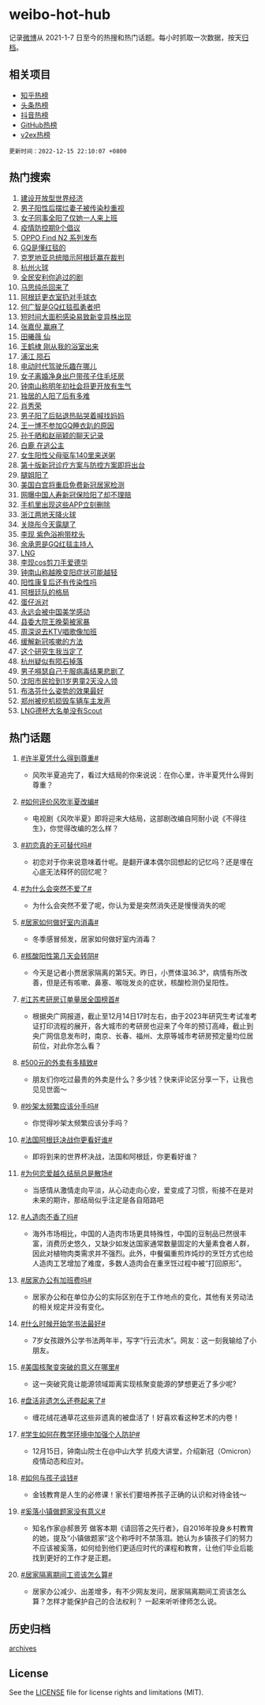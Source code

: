 # weibo-hot-hub

记录[微博](https://www.weibo.com)从 2021-1-7 日至今的热搜和热门话题。每小时抓取一次数据，按天[归档](archives)。

## 相关项目

- [知乎热榜](https://github.com/lonnyzhang423/zhihu-hot-hub)
- [头条热榜](https://github.com/lonnyzhang423/toutiao-hot-hub)
- [抖音热榜](https://github.com/lonnyzhang423/douyin-hot-hub)
- [GitHub热榜](https://github.com/lonnyzhang423/github-hot-hub)
- [v2ex热榜](https://github.com/lonnyzhang423/v2ex-hot-hub)


`更新时间：2022-12-15 22:10:07 +0800`

## 热门搜索

1. [建设开放型世界经济](https://m.weibo.cn/search?containerid=100103type%3D1%26t%3D10%26q%3D%23%E5%BB%BA%E8%AE%BE%E5%BC%80%E6%94%BE%E5%9E%8B%E4%B8%96%E7%95%8C%E7%BB%8F%E6%B5%8E%23&stream_entry_id=51&isnewpage=1&extparam=seat%3D1%26filter_type%3Drealtimehot%26c_type%3D51%26pos%3D0%26dgr%3D0%26cate%3D10103%26display_time%3D1671113405%26pre_seqid%3D167111340590400439385&luicode=10000011&lfid=106003type%253D25%2526t%253D3%2526disable_hot%253D1%2526filter_type%253Drealtimehot)
1. [男子阳性后摆烂妻子被传染秒重视](https://m.weibo.cn/search?containerid=100103type%3D1%26t%3D10%26q%3D%23%E7%94%B7%E5%AD%90%E9%98%B3%E6%80%A7%E5%90%8E%E6%91%86%E7%83%82%E5%A6%BB%E5%AD%90%E8%A2%AB%E4%BC%A0%E6%9F%93%E7%A7%92%E9%87%8D%E8%A7%86%23&stream_entry_id=31&isnewpage=1&extparam=seat%3D1%26realpos%3D1%26dgr%3D0%26q%3D%2523%25E7%2594%25B7%25E5%25AD%2590%25E9%2598%25B3%25E6%2580%25A7%25E5%2590%258E%25E6%2591%2586%25E7%2583%2582%25E5%25A6%25BB%25E5%25AD%2590%25E8%25A2%25AB%25E4%25BC%25A0%25E6%259F%2593%25E7%25A7%2592%25E9%2587%258D%25E8%25A7%2586%2523%26band_rank%3D1%26flag%3D1%26filter_type%3Drealtimehot%26c_type%3D31%26pos%3D0%26lcate%3D5001%26cate%3D5001%26display_time%3D1671113405%26pre_seqid%3D167111340590400439385&luicode=10000011&lfid=106003type%253D25%2526t%253D3%2526disable_hot%253D1%2526filter_type%253Drealtimehot)
1. [女子同事全阳了仅她一人来上班](https://m.weibo.cn/search?containerid=100103type%3D1%26t%3D10%26q%3D%23%E5%A5%B3%E5%AD%90%E5%90%8C%E4%BA%8B%E5%85%A8%E9%98%B3%E4%BA%86%E4%BB%85%E5%A5%B9%E4%B8%80%E4%BA%BA%E6%9D%A5%E4%B8%8A%E7%8F%AD%23&stream_entry_id=31&isnewpage=1&extparam=seat%3D1%26realpos%3D2%26dgr%3D0%26q%3D%2523%25E5%25A5%25B3%25E5%25AD%2590%25E5%2590%258C%25E4%25BA%258B%25E5%2585%25A8%25E9%2598%25B3%25E4%25BA%2586%25E4%25BB%2585%25E5%25A5%25B9%25E4%25B8%2580%25E4%25BA%25BA%25E6%259D%25A5%25E4%25B8%258A%25E7%258F%25AD%2523%26band_rank%3D2%26flag%3D2%26filter_type%3Drealtimehot%26c_type%3D31%26pos%3D1%26lcate%3D5001%26cate%3D5001%26display_time%3D1671113405%26pre_seqid%3D167111340590400439385&luicode=10000011&lfid=106003type%253D25%2526t%253D3%2526disable_hot%253D1%2526filter_type%253Drealtimehot)
1. [疫情防控期9个倡议](https://m.weibo.cn/search?containerid=100103type%3D1%26t%3D10%26q%3D%23%E7%96%AB%E6%83%85%E9%98%B2%E6%8E%A7%E6%9C%9F9%E4%B8%AA%E5%80%A1%E8%AE%AE%23&stream_entry_id=31&isnewpage=1&extparam=seat%3D1%26realpos%3D3%26dgr%3D0%26q%3D%2523%25E7%2596%25AB%25E6%2583%2585%25E9%2598%25B2%25E6%258E%25A7%25E6%259C%259F9%25E4%25B8%25AA%25E5%2580%25A1%25E8%25AE%25AE%2523%26band_rank%3D3%26flag%3D1%26filter_type%3Drealtimehot%26c_type%3D31%26pos%3D2%26lcate%3D5001%26cate%3D5001%26display_time%3D1671113405%26pre_seqid%3D167111340590400439385&luicode=10000011&lfid=106003type%253D25%2526t%253D3%2526disable_hot%253D1%2526filter_type%253Drealtimehot)
1. [OPPO Find N2 系列发布](https://m.weibo.cn/search?containerid=100103type%3D1%26t%3D10%26q%3DOPPO+Find+N2+%E7%B3%BB%E5%88%97%E5%8F%91%E5%B8%83&stream_entry_id=31&isnewpage=1&extparam=seat%3D1%26adid%3D175120%26dgr%3D0%26q%3DOPPO%2520Find%2520N2%2520%25E7%25B3%25BB%25E5%2588%2597%25E5%258F%2591%25E5%25B8%2583%26band_rank%3D4%26filter_type%3Drealtimehot%26c_type%3D31%26pos%3D3%26lcate%3D5001%26cate%3D5001%26display_time%3D1671113405%26pre_seqid%3D167111340590400439385&luicode=10000011&lfid=106003type%253D25%2526t%253D3%2526disable_hot%253D1%2526filter_type%253Drealtimehot)
1. [GQ是懂红毯的](https://m.weibo.cn/search?containerid=100103type%3D1%26t%3D10%26q%3D%23GQ%E6%98%AF%E6%87%82%E7%BA%A2%E6%AF%AF%E7%9A%84%23&stream_entry_id=31&isnewpage=1&extparam=seat%3D1%26realpos%3D4%26dgr%3D0%26q%3D%2523GQ%25E6%2598%25AF%25E6%2587%2582%25E7%25BA%25A2%25E6%25AF%25AF%25E7%259A%2584%2523%26band_rank%3D4%26flag%3D16%26filter_type%3Drealtimehot%26c_type%3D31%26pos%3D4%26lcate%3D5001%26cate%3D5001%26display_time%3D1671113405%26pre_seqid%3D167111340590400439385&luicode=10000011&lfid=106003type%253D25%2526t%253D3%2526disable_hot%253D1%2526filter_type%253Drealtimehot)
1. [克罗地亚总统暗示阿根廷赢在裁判](https://m.weibo.cn/search?containerid=100103type%3D1%26t%3D10%26q%3D%23%E5%85%8B%E7%BD%97%E5%9C%B0%E4%BA%9A%E6%80%BB%E7%BB%9F%E6%9A%97%E7%A4%BA%E9%98%BF%E6%A0%B9%E5%BB%B7%E8%B5%A2%E5%9C%A8%E8%A3%81%E5%88%A4%23&stream_entry_id=31&isnewpage=1&extparam=seat%3D1%26realpos%3D5%26dgr%3D0%26q%3D%2523%25E5%2585%258B%25E7%25BD%2597%25E5%259C%25B0%25E4%25BA%259A%25E6%2580%25BB%25E7%25BB%259F%25E6%259A%2597%25E7%25A4%25BA%25E9%2598%25BF%25E6%25A0%25B9%25E5%25BB%25B7%25E8%25B5%25A2%25E5%259C%25A8%25E8%25A3%2581%25E5%2588%25A4%2523%26band_rank%3D5%26flag%3D1%26filter_type%3Drealtimehot%26c_type%3D31%26pos%3D5%26lcate%3D5001%26cate%3D5001%26display_time%3D1671113405%26pre_seqid%3D167111340590400439385&luicode=10000011&lfid=106003type%253D25%2526t%253D3%2526disable_hot%253D1%2526filter_type%253Drealtimehot)
1. [杭州火球](https://m.weibo.cn/search?containerid=100103type%3D1%26t%3D10%26q%3D%23%E6%9D%AD%E5%B7%9E%E7%81%AB%E7%90%83%23&stream_entry_id=31&isnewpage=1&extparam=seat%3D1%26realpos%3D6%26dgr%3D0%26q%3D%2523%25E6%259D%25AD%25E5%25B7%259E%25E7%2581%25AB%25E7%2590%2583%2523%26band_rank%3D6%26flag%3D16%26filter_type%3Drealtimehot%26c_type%3D31%26pos%3D6%26lcate%3D5001%26cate%3D5001%26display_time%3D1671113405%26pre_seqid%3D167111340590400439385&luicode=10000011&lfid=106003type%253D25%2526t%253D3%2526disable_hot%253D1%2526filter_type%253Drealtimehot)
1. [全民安利你追过的剧](https://m.weibo.cn/search?containerid=100103type%3D1%26t%3D10%26q%3D%23%E5%85%A8%E6%B0%91%E5%AE%89%E5%88%A9%E4%BD%A0%E8%BF%BD%E8%BF%87%E7%9A%84%E5%89%A7%23&stream_entry_id=31&isnewpage=1&extparam=seat%3D1%26adid%3D175082%26dgr%3D0%26q%3D%2523%25E5%2585%25A8%25E6%25B0%2591%25E5%25AE%2589%25E5%2588%25A9%25E4%25BD%25A0%25E8%25BF%25BD%25E8%25BF%2587%25E7%259A%2584%25E5%2589%25A7%2523%26band_rank%3D7%26filter_type%3Drealtimehot%26c_type%3D31%26pos%3D7%26lcate%3D5001%26cate%3D5001%26display_time%3D1671113405%26pre_seqid%3D167111340590400439385&luicode=10000011&lfid=106003type%253D25%2526t%253D3%2526disable_hot%253D1%2526filter_type%253Drealtimehot)
1. [马思纯杀回来了](https://m.weibo.cn/search?containerid=100103type%3D1%26t%3D10%26q%3D%E9%A9%AC%E6%80%9D%E7%BA%AF%E6%9D%80%E5%9B%9E%E6%9D%A5%E4%BA%86&stream_entry_id=31&isnewpage=1&extparam=seat%3D1%26realpos%3D7%26dgr%3D0%26q%3D%25E9%25A9%25AC%25E6%2580%259D%25E7%25BA%25AF%25E6%259D%2580%25E5%259B%259E%25E6%259D%25A5%25E4%25BA%2586%26band_rank%3D7%26flag%3D1%26filter_type%3Drealtimehot%26c_type%3D31%26pos%3D8%26lcate%3D5001%26cate%3D5001%26display_time%3D1671113405%26pre_seqid%3D167111340590400439385&luicode=10000011&lfid=106003type%253D25%2526t%253D3%2526disable_hot%253D1%2526filter_type%253Drealtimehot)
1. [阿根廷更衣室扔对手球衣](https://m.weibo.cn/search?containerid=100103type%3D1%26t%3D10%26q%3D%23%E9%98%BF%E6%A0%B9%E5%BB%B7%E6%9B%B4%E8%A1%A3%E5%AE%A4%E6%89%94%E5%AF%B9%E6%89%8B%E7%90%83%E8%A1%A3%23&stream_entry_id=31&isnewpage=1&extparam=seat%3D1%26realpos%3D8%26dgr%3D0%26q%3D%2523%25E9%2598%25BF%25E6%25A0%25B9%25E5%25BB%25B7%25E6%259B%25B4%25E8%25A1%25A3%25E5%25AE%25A4%25E6%2589%2594%25E5%25AF%25B9%25E6%2589%258B%25E7%2590%2583%25E8%25A1%25A3%2523%26band_rank%3D8%26flag%3D1%26filter_type%3Drealtimehot%26c_type%3D31%26pos%3D9%26lcate%3D5001%26cate%3D5001%26display_time%3D1671113405%26pre_seqid%3D167111340590400439385&luicode=10000011&lfid=106003type%253D25%2526t%253D3%2526disable_hot%253D1%2526filter_type%253Drealtimehot)
1. [何广智是GQ红毯孤勇者吧](https://m.weibo.cn/search?containerid=100103type%3D1%26t%3D10%26q%3D%23%E4%BD%95%E5%B9%BF%E6%99%BA%E6%98%AFGQ%E7%BA%A2%E6%AF%AF%E5%AD%A4%E5%8B%87%E8%80%85%E5%90%A7%23&stream_entry_id=31&isnewpage=1&extparam=seat%3D1%26realpos%3D9%26dgr%3D0%26q%3D%2523%25E4%25BD%2595%25E5%25B9%25BF%25E6%2599%25BA%25E6%2598%25AFGQ%25E7%25BA%25A2%25E6%25AF%25AF%25E5%25AD%25A4%25E5%258B%2587%25E8%2580%2585%25E5%2590%25A7%2523%26band_rank%3D9%26flag%3D1%26filter_type%3Drealtimehot%26c_type%3D31%26pos%3D10%26lcate%3D5001%26cate%3D5001%26display_time%3D1671113405%26pre_seqid%3D167111340590400439385&luicode=10000011&lfid=106003type%253D25%2526t%253D3%2526disable_hot%253D1%2526filter_type%253Drealtimehot)
1. [短时间大面积感染易致新变异株出现](https://m.weibo.cn/search?containerid=100103type%3D1%26t%3D10%26q%3D%23%E7%9F%AD%E6%97%B6%E9%97%B4%E5%A4%A7%E9%9D%A2%E7%A7%AF%E6%84%9F%E6%9F%93%E6%98%93%E8%87%B4%E6%96%B0%E5%8F%98%E5%BC%82%E6%A0%AA%E5%87%BA%E7%8E%B0%23&stream_entry_id=31&isnewpage=1&extparam=seat%3D1%26realpos%3D10%26dgr%3D0%26q%3D%2523%25E7%259F%25AD%25E6%2597%25B6%25E9%2597%25B4%25E5%25A4%25A7%25E9%259D%25A2%25E7%25A7%25AF%25E6%2584%259F%25E6%259F%2593%25E6%2598%2593%25E8%2587%25B4%25E6%2596%25B0%25E5%258F%2598%25E5%25BC%2582%25E6%25A0%25AA%25E5%2587%25BA%25E7%258E%25B0%2523%26band_rank%3D10%26flag%3D0%26filter_type%3Drealtimehot%26c_type%3D31%26pos%3D11%26lcate%3D5001%26cate%3D5001%26display_time%3D1671113405%26pre_seqid%3D167111340590400439385&luicode=10000011&lfid=106003type%253D25%2526t%253D3%2526disable_hot%253D1%2526filter_type%253Drealtimehot)
1. [张嘉倪 赢麻了](https://m.weibo.cn/search?containerid=100103type%3D1%26t%3D10%26q%3D%E5%BC%A0%E5%98%89%E5%80%AA+%E8%B5%A2%E9%BA%BB%E4%BA%86&stream_entry_id=31&isnewpage=1&extparam=seat%3D1%26realpos%3D11%26dgr%3D0%26q%3D%25E5%25BC%25A0%25E5%2598%2589%25E5%2580%25AA%2520%25E8%25B5%25A2%25E9%25BA%25BB%25E4%25BA%2586%26band_rank%3D11%26flag%3D2%26filter_type%3Drealtimehot%26c_type%3D31%26pos%3D12%26lcate%3D5001%26cate%3D5001%26display_time%3D1671113405%26pre_seqid%3D167111340590400439385&luicode=10000011&lfid=106003type%253D25%2526t%253D3%2526disable_hot%253D1%2526filter_type%253Drealtimehot)
1. [田曦薇 仙](https://m.weibo.cn/search?containerid=100103type%3D1%26t%3D10%26q%3D%E7%94%B0%E6%9B%A6%E8%96%87+%E4%BB%99&stream_entry_id=31&isnewpage=1&extparam=seat%3D1%26realpos%3D12%26dgr%3D0%26q%3D%25E7%2594%25B0%25E6%259B%25A6%25E8%2596%2587%2520%25E4%25BB%2599%26band_rank%3D12%26flag%3D0%26filter_type%3Drealtimehot%26c_type%3D31%26pos%3D13%26lcate%3D5001%26cate%3D5001%26display_time%3D1671113405%26pre_seqid%3D167111340590400439385&luicode=10000011&lfid=106003type%253D25%2526t%253D3%2526disable_hot%253D1%2526filter_type%253Drealtimehot)
1. [王鹤棣 刚从我的浴室出来](https://m.weibo.cn/search?containerid=100103type%3D1%26t%3D10%26q%3D%E7%8E%8B%E9%B9%A4%E6%A3%A3+%E5%88%9A%E4%BB%8E%E6%88%91%E7%9A%84%E6%B5%B4%E5%AE%A4%E5%87%BA%E6%9D%A5&stream_entry_id=31&isnewpage=1&extparam=seat%3D1%26realpos%3D13%26dgr%3D0%26q%3D%25E7%258E%258B%25E9%25B9%25A4%25E6%25A3%25A3%2520%25E5%2588%259A%25E4%25BB%258E%25E6%2588%2591%25E7%259A%2584%25E6%25B5%25B4%25E5%25AE%25A4%25E5%2587%25BA%25E6%259D%25A5%26band_rank%3D13%26flag%3D1%26filter_type%3Drealtimehot%26c_type%3D31%26pos%3D14%26lcate%3D5001%26cate%3D5001%26display_time%3D1671113405%26pre_seqid%3D167111340590400439385&luicode=10000011&lfid=106003type%253D25%2526t%253D3%2526disable_hot%253D1%2526filter_type%253Drealtimehot)
1. [浦江 陨石](https://m.weibo.cn/search?containerid=100103type%3D1%26t%3D10%26q%3D%E6%B5%A6%E6%B1%9F+%E9%99%A8%E7%9F%B3&stream_entry_id=31&isnewpage=1&extparam=seat%3D1%26realpos%3D14%26dgr%3D0%26q%3D%25E6%25B5%25A6%25E6%25B1%259F%2520%25E9%2599%25A8%25E7%259F%25B3%26band_rank%3D14%26flag%3D0%26filter_type%3Drealtimehot%26c_type%3D31%26pos%3D15%26lcate%3D5001%26cate%3D5001%26display_time%3D1671113405%26pre_seqid%3D167111340590400439385&luicode=10000011&lfid=106003type%253D25%2526t%253D3%2526disable_hot%253D1%2526filter_type%253Drealtimehot)
1. [电动时代驾驶乐趣在哪儿](https://m.weibo.cn/search?containerid=100103type%3D1%26t%3D10%26q%3D%23%E7%94%B5%E5%8A%A8%E6%97%B6%E4%BB%A3%E9%A9%BE%E9%A9%B6%E4%B9%90%E8%B6%A3%E5%9C%A8%E5%93%AA%E5%84%BF%23&stream_entry_id=31&isnewpage=1&extparam=seat%3D1%26realpos%3D15%26adid%3D175247%26dgr%3D0%26q%3D%2523%25E7%2594%25B5%25E5%258A%25A8%25E6%2597%25B6%25E4%25BB%25A3%25E9%25A9%25BE%25E9%25A9%25B6%25E4%25B9%2590%25E8%25B6%25A3%25E5%259C%25A8%25E5%2593%25AA%25E5%2584%25BF%2523%26band_rank%3D15%26flag%3D0%26filter_type%3Drealtimehot%26c_type%3D31%26pos%3D16%26lcate%3D5001%26cate%3D5001%26display_time%3D1671113405%26pre_seqid%3D167111340590400439385&luicode=10000011&lfid=106003type%253D25%2526t%253D3%2526disable_hot%253D1%2526filter_type%253Drealtimehot)
1. [女子离婚净身出户带孩子住毛坯房](https://m.weibo.cn/search?containerid=100103type%3D1%26t%3D10%26q%3D%23%E5%A5%B3%E5%AD%90%E7%A6%BB%E5%A9%9A%E5%87%80%E8%BA%AB%E5%87%BA%E6%88%B7%E5%B8%A6%E5%AD%A9%E5%AD%90%E4%BD%8F%E6%AF%9B%E5%9D%AF%E6%88%BF%23&stream_entry_id=31&isnewpage=1&extparam=seat%3D1%26realpos%3D16%26dgr%3D0%26q%3D%2523%25E5%25A5%25B3%25E5%25AD%2590%25E7%25A6%25BB%25E5%25A9%259A%25E5%2587%2580%25E8%25BA%25AB%25E5%2587%25BA%25E6%2588%25B7%25E5%25B8%25A6%25E5%25AD%25A9%25E5%25AD%2590%25E4%25BD%258F%25E6%25AF%259B%25E5%259D%25AF%25E6%2588%25BF%2523%26band_rank%3D16%26flag%3D1%26filter_type%3Drealtimehot%26c_type%3D31%26pos%3D17%26lcate%3D5001%26cate%3D5001%26display_time%3D1671113405%26pre_seqid%3D167111340590400439385&luicode=10000011&lfid=106003type%253D25%2526t%253D3%2526disable_hot%253D1%2526filter_type%253Drealtimehot)
1. [钟南山称明年初社会将更开放有生气](https://m.weibo.cn/search?containerid=100103type%3D1%26t%3D10%26q%3D%23%E9%92%9F%E5%8D%97%E5%B1%B1%E7%A7%B0%E6%98%8E%E5%B9%B4%E5%88%9D%E7%A4%BE%E4%BC%9A%E5%B0%86%E6%9B%B4%E5%BC%80%E6%94%BE%E6%9C%89%E7%94%9F%E6%B0%94%23&stream_entry_id=31&isnewpage=1&extparam=seat%3D1%26realpos%3D17%26dgr%3D0%26q%3D%2523%25E9%2592%259F%25E5%258D%2597%25E5%25B1%25B1%25E7%25A7%25B0%25E6%2598%258E%25E5%25B9%25B4%25E5%2588%259D%25E7%25A4%25BE%25E4%25BC%259A%25E5%25B0%2586%25E6%259B%25B4%25E5%25BC%2580%25E6%2594%25BE%25E6%259C%2589%25E7%2594%259F%25E6%25B0%2594%2523%26band_rank%3D17%26flag%3D0%26filter_type%3Drealtimehot%26c_type%3D31%26pos%3D18%26lcate%3D5001%26cate%3D5001%26display_time%3D1671113405%26pre_seqid%3D167111340590400439385&luicode=10000011&lfid=106003type%253D25%2526t%253D3%2526disable_hot%253D1%2526filter_type%253Drealtimehot)
1. [独居的人阳了后有多难](https://m.weibo.cn/search?containerid=100103type%3D1%26t%3D10%26q%3D%23%E7%8B%AC%E5%B1%85%E7%9A%84%E4%BA%BA%E9%98%B3%E4%BA%86%E5%90%8E%E6%9C%89%E5%A4%9A%E9%9A%BE%23&stream_entry_id=31&isnewpage=1&extparam=seat%3D1%26realpos%3D18%26dgr%3D0%26q%3D%2523%25E7%258B%25AC%25E5%25B1%2585%25E7%259A%2584%25E4%25BA%25BA%25E9%2598%25B3%25E4%25BA%2586%25E5%2590%258E%25E6%259C%2589%25E5%25A4%259A%25E9%259A%25BE%2523%26band_rank%3D18%26flag%3D0%26filter_type%3Drealtimehot%26c_type%3D31%26pos%3D19%26lcate%3D5001%26cate%3D5001%26display_time%3D1671113405%26pre_seqid%3D167111340590400439385&luicode=10000011&lfid=106003type%253D25%2526t%253D3%2526disable_hot%253D1%2526filter_type%253Drealtimehot)
1. [肖秀荣](https://m.weibo.cn/search?containerid=100103type%3D1%26t%3D10%26q%3D%E8%82%96%E7%A7%80%E8%8D%A3&stream_entry_id=31&isnewpage=1&extparam=seat%3D1%26realpos%3D19%26dgr%3D0%26q%3D%25E8%2582%2596%25E7%25A7%2580%25E8%258D%25A3%26band_rank%3D19%26flag%3D0%26filter_type%3Drealtimehot%26c_type%3D31%26pos%3D20%26lcate%3D5001%26cate%3D5001%26display_time%3D1671113405%26pre_seqid%3D167111340590400439385&luicode=10000011&lfid=106003type%253D25%2526t%253D3%2526disable_hot%253D1%2526filter_type%253Drealtimehot)
1. [男子阳了后贴退热贴哭着喊找妈妈](https://m.weibo.cn/search?containerid=100103type%3D1%26t%3D10%26q%3D%23%E7%94%B7%E5%AD%90%E9%98%B3%E4%BA%86%E5%90%8E%E8%B4%B4%E9%80%80%E7%83%AD%E8%B4%B4%E5%93%AD%E7%9D%80%E5%96%8A%E6%89%BE%E5%A6%88%E5%A6%88%23&stream_entry_id=31&isnewpage=1&extparam=seat%3D1%26realpos%3D20%26dgr%3D0%26q%3D%2523%25E7%2594%25B7%25E5%25AD%2590%25E9%2598%25B3%25E4%25BA%2586%25E5%2590%258E%25E8%25B4%25B4%25E9%2580%2580%25E7%2583%25AD%25E8%25B4%25B4%25E5%2593%25AD%25E7%259D%2580%25E5%2596%258A%25E6%2589%25BE%25E5%25A6%2588%25E5%25A6%2588%2523%26band_rank%3D20%26flag%3D1%26filter_type%3Drealtimehot%26c_type%3D31%26pos%3D21%26lcate%3D5001%26cate%3D5001%26display_time%3D1671113405%26pre_seqid%3D167111340590400439385&luicode=10000011&lfid=106003type%253D25%2526t%253D3%2526disable_hot%253D1%2526filter_type%253Drealtimehot)
1. [王一博不参加GQ睡衣趴的原因](https://m.weibo.cn/search?containerid=100103type%3D1%26t%3D10%26q%3D%23%E7%8E%8B%E4%B8%80%E5%8D%9A%E4%B8%8D%E5%8F%82%E5%8A%A0GQ%E7%9D%A1%E8%A1%A3%E8%B6%B4%E7%9A%84%E5%8E%9F%E5%9B%A0%23&stream_entry_id=31&isnewpage=1&extparam=seat%3D1%26realpos%3D21%26dgr%3D0%26q%3D%2523%25E7%258E%258B%25E4%25B8%2580%25E5%258D%259A%25E4%25B8%258D%25E5%258F%2582%25E5%258A%25A0GQ%25E7%259D%25A1%25E8%25A1%25A3%25E8%25B6%25B4%25E7%259A%2584%25E5%258E%259F%25E5%259B%25A0%2523%26band_rank%3D21%26flag%3D1%26filter_type%3Drealtimehot%26c_type%3D31%26pos%3D22%26lcate%3D5001%26cate%3D5001%26display_time%3D1671113405%26pre_seqid%3D167111340590400439385&luicode=10000011&lfid=106003type%253D25%2526t%253D3%2526disable_hot%253D1%2526filter_type%253Drealtimehot)
1. [孙千晒和赵丽颖的聊天记录](https://m.weibo.cn/search?containerid=100103type%3D1%26t%3D10%26q%3D%23%E5%AD%99%E5%8D%83%E6%99%92%E5%92%8C%E8%B5%B5%E4%B8%BD%E9%A2%96%E7%9A%84%E8%81%8A%E5%A4%A9%E8%AE%B0%E5%BD%95%23&stream_entry_id=31&isnewpage=1&extparam=seat%3D1%26realpos%3D22%26dgr%3D0%26q%3D%2523%25E5%25AD%2599%25E5%258D%2583%25E6%2599%2592%25E5%2592%258C%25E8%25B5%25B5%25E4%25B8%25BD%25E9%25A2%2596%25E7%259A%2584%25E8%2581%258A%25E5%25A4%25A9%25E8%25AE%25B0%25E5%25BD%2595%2523%26band_rank%3D22%26flag%3D2%26filter_type%3Drealtimehot%26c_type%3D31%26pos%3D23%26lcate%3D5001%26cate%3D5001%26display_time%3D1671113405%26pre_seqid%3D167111340590400439385&luicode=10000011&lfid=106003type%253D25%2526t%253D3%2526disable_hot%253D1%2526filter_type%253Drealtimehot)
1. [白鹿 在逃公主](https://m.weibo.cn/search?containerid=100103type%3D1%26t%3D10%26q%3D%E7%99%BD%E9%B9%BF+%E5%9C%A8%E9%80%83%E5%85%AC%E4%B8%BB&stream_entry_id=31&isnewpage=1&extparam=seat%3D1%26realpos%3D23%26dgr%3D0%26q%3D%25E7%2599%25BD%25E9%25B9%25BF%2520%25E5%259C%25A8%25E9%2580%2583%25E5%2585%25AC%25E4%25B8%25BB%26band_rank%3D23%26flag%3D0%26filter_type%3Drealtimehot%26c_type%3D31%26pos%3D24%26lcate%3D5001%26cate%3D5001%26display_time%3D1671113405%26pre_seqid%3D167111340590400439385&luicode=10000011&lfid=106003type%253D25%2526t%253D3%2526disable_hot%253D1%2526filter_type%253Drealtimehot)
1. [女生阳性父母驱车140里来送粥](https://m.weibo.cn/search?containerid=100103type%3D1%26t%3D10%26q%3D%23%E5%A5%B3%E7%94%9F%E9%98%B3%E6%80%A7%E7%88%B6%E6%AF%8D%E9%A9%B1%E8%BD%A6140%E9%87%8C%E6%9D%A5%E9%80%81%E7%B2%A5%23&stream_entry_id=31&isnewpage=1&extparam=seat%3D1%26realpos%3D24%26dgr%3D0%26q%3D%2523%25E5%25A5%25B3%25E7%2594%259F%25E9%2598%25B3%25E6%2580%25A7%25E7%2588%25B6%25E6%25AF%258D%25E9%25A9%25B1%25E8%25BD%25A6140%25E9%2587%258C%25E6%259D%25A5%25E9%2580%2581%25E7%25B2%25A5%2523%26band_rank%3D24%26flag%3D1%26filter_type%3Drealtimehot%26c_type%3D31%26pos%3D25%26lcate%3D5001%26cate%3D5001%26display_time%3D1671113405%26pre_seqid%3D167111340590400439385&luicode=10000011&lfid=106003type%253D25%2526t%253D3%2526disable_hot%253D1%2526filter_type%253Drealtimehot)
1. [第十版新冠诊疗方案与防控方案即将出台](https://m.weibo.cn/search?containerid=100103type%3D1%26t%3D10%26q%3D%23%E7%AC%AC%E5%8D%81%E7%89%88%E6%96%B0%E5%86%A0%E8%AF%8A%E7%96%97%E6%96%B9%E6%A1%88%E4%B8%8E%E9%98%B2%E6%8E%A7%E6%96%B9%E6%A1%88%E5%8D%B3%E5%B0%86%E5%87%BA%E5%8F%B0%23&stream_entry_id=31&isnewpage=1&extparam=seat%3D1%26realpos%3D25%26dgr%3D0%26q%3D%2523%25E7%25AC%25AC%25E5%258D%2581%25E7%2589%2588%25E6%2596%25B0%25E5%2586%25A0%25E8%25AF%258A%25E7%2596%2597%25E6%2596%25B9%25E6%25A1%2588%25E4%25B8%258E%25E9%2598%25B2%25E6%258E%25A7%25E6%2596%25B9%25E6%25A1%2588%25E5%258D%25B3%25E5%25B0%2586%25E5%2587%25BA%25E5%258F%25B0%2523%26band_rank%3D25%26flag%3D1%26filter_type%3Drealtimehot%26c_type%3D31%26pos%3D26%26lcate%3D5001%26cate%3D5001%26display_time%3D1671113405%26pre_seqid%3D167111340590400439385&luicode=10000011&lfid=106003type%253D25%2526t%253D3%2526disable_hot%253D1%2526filter_type%253Drealtimehot)
1. [腿姐阳了](https://m.weibo.cn/search?containerid=100103type%3D1%26t%3D10%26q%3D%E8%85%BF%E5%A7%90%E9%98%B3%E4%BA%86&stream_entry_id=31&isnewpage=1&extparam=seat%3D1%26realpos%3D26%26dgr%3D0%26q%3D%25E8%2585%25BF%25E5%25A7%2590%25E9%2598%25B3%25E4%25BA%2586%26band_rank%3D26%26flag%3D1%26filter_type%3Drealtimehot%26c_type%3D31%26pos%3D27%26lcate%3D5001%26cate%3D5001%26display_time%3D1671113405%26pre_seqid%3D167111340590400439385&luicode=10000011&lfid=106003type%253D25%2526t%253D3%2526disable_hot%253D1%2526filter_type%253Drealtimehot)
1. [美国白宫将重启免费新冠居家检测](https://m.weibo.cn/search?containerid=100103type%3D1%26t%3D10%26q%3D%23%E7%BE%8E%E5%9B%BD%E7%99%BD%E5%AE%AB%E5%B0%86%E9%87%8D%E5%90%AF%E5%85%8D%E8%B4%B9%E6%96%B0%E5%86%A0%E5%B1%85%E5%AE%B6%E6%A3%80%E6%B5%8B%23&stream_entry_id=31&isnewpage=1&extparam=seat%3D1%26realpos%3D27%26dgr%3D0%26q%3D%2523%25E7%25BE%258E%25E5%259B%25BD%25E7%2599%25BD%25E5%25AE%25AB%25E5%25B0%2586%25E9%2587%258D%25E5%2590%25AF%25E5%2585%258D%25E8%25B4%25B9%25E6%2596%25B0%25E5%2586%25A0%25E5%25B1%2585%25E5%25AE%25B6%25E6%25A3%2580%25E6%25B5%258B%2523%26band_rank%3D27%26flag%3D1%26filter_type%3Drealtimehot%26c_type%3D31%26pos%3D28%26lcate%3D5001%26cate%3D5001%26display_time%3D1671113405%26pre_seqid%3D167111340590400439385&luicode=10000011&lfid=106003type%253D25%2526t%253D3%2526disable_hot%253D1%2526filter_type%253Drealtimehot)
1. [网曝中国人寿新冠保险阳了却不理赔](https://m.weibo.cn/search?containerid=100103type%3D1%26t%3D10%26q%3D%23%E7%BD%91%E6%9B%9D%E4%B8%AD%E5%9B%BD%E4%BA%BA%E5%AF%BF%E6%96%B0%E5%86%A0%E4%BF%9D%E9%99%A9%E9%98%B3%E4%BA%86%E5%8D%B4%E4%B8%8D%E7%90%86%E8%B5%94%23&stream_entry_id=31&isnewpage=1&extparam=seat%3D1%26realpos%3D28%26dgr%3D0%26q%3D%2523%25E7%25BD%2591%25E6%259B%259D%25E4%25B8%25AD%25E5%259B%25BD%25E4%25BA%25BA%25E5%25AF%25BF%25E6%2596%25B0%25E5%2586%25A0%25E4%25BF%259D%25E9%2599%25A9%25E9%2598%25B3%25E4%25BA%2586%25E5%258D%25B4%25E4%25B8%258D%25E7%2590%2586%25E8%25B5%2594%2523%26band_rank%3D28%26flag%3D0%26filter_type%3Drealtimehot%26c_type%3D31%26pos%3D29%26lcate%3D5001%26cate%3D5001%26display_time%3D1671113405%26pre_seqid%3D167111340590400439385&luicode=10000011&lfid=106003type%253D25%2526t%253D3%2526disable_hot%253D1%2526filter_type%253Drealtimehot)
1. [手机里出现这些APP立刻删除](https://m.weibo.cn/search?containerid=100103type%3D1%26t%3D10%26q%3D%23%E6%89%8B%E6%9C%BA%E9%87%8C%E5%87%BA%E7%8E%B0%E8%BF%99%E4%BA%9BAPP%E7%AB%8B%E5%88%BB%E5%88%A0%E9%99%A4%23&stream_entry_id=31&isnewpage=1&extparam=seat%3D1%26realpos%3D29%26dgr%3D0%26q%3D%2523%25E6%2589%258B%25E6%259C%25BA%25E9%2587%258C%25E5%2587%25BA%25E7%258E%25B0%25E8%25BF%2599%25E4%25BA%259BAPP%25E7%25AB%258B%25E5%2588%25BB%25E5%2588%25A0%25E9%2599%25A4%2523%26band_rank%3D29%26flag%3D1%26filter_type%3Drealtimehot%26c_type%3D31%26pos%3D30%26lcate%3D5001%26cate%3D5001%26display_time%3D1671113405%26pre_seqid%3D167111340590400439385&luicode=10000011&lfid=106003type%253D25%2526t%253D3%2526disable_hot%253D1%2526filter_type%253Drealtimehot)
1. [浙江两地天降火球](https://m.weibo.cn/search?containerid=100103type%3D1%26t%3D10%26q%3D%23%E6%B5%99%E6%B1%9F%E4%B8%A4%E5%9C%B0%E5%A4%A9%E9%99%8D%E7%81%AB%E7%90%83%23&stream_entry_id=31&isnewpage=1&extparam=seat%3D1%26realpos%3D30%26dgr%3D0%26q%3D%2523%25E6%25B5%2599%25E6%25B1%259F%25E4%25B8%25A4%25E5%259C%25B0%25E5%25A4%25A9%25E9%2599%258D%25E7%2581%25AB%25E7%2590%2583%2523%26band_rank%3D30%26flag%3D0%26filter_type%3Drealtimehot%26c_type%3D31%26pos%3D31%26lcate%3D5001%26cate%3D5001%26display_time%3D1671113405%26pre_seqid%3D167111340590400439385&luicode=10000011&lfid=106003type%253D25%2526t%253D3%2526disable_hot%253D1%2526filter_type%253Drealtimehot)
1. [关晓彤今天露腿了](https://m.weibo.cn/search?containerid=100103type%3D1%26t%3D10%26q%3D%23%E5%85%B3%E6%99%93%E5%BD%A4%E4%BB%8A%E5%A4%A9%E9%9C%B2%E8%85%BF%E4%BA%86%23&stream_entry_id=31&isnewpage=1&extparam=seat%3D1%26realpos%3D31%26dgr%3D0%26q%3D%2523%25E5%2585%25B3%25E6%2599%2593%25E5%25BD%25A4%25E4%25BB%258A%25E5%25A4%25A9%25E9%259C%25B2%25E8%2585%25BF%25E4%25BA%2586%2523%26band_rank%3D31%26flag%3D0%26filter_type%3Drealtimehot%26c_type%3D31%26pos%3D32%26lcate%3D5001%26cate%3D5001%26display_time%3D1671113405%26pre_seqid%3D167111340590400439385&luicode=10000011&lfid=106003type%253D25%2526t%253D3%2526disable_hot%253D1%2526filter_type%253Drealtimehot)
1. [李现 紫色浴袍带枕头](https://m.weibo.cn/search?containerid=100103type%3D1%26t%3D10%26q%3D%E6%9D%8E%E7%8E%B0+%E7%B4%AB%E8%89%B2%E6%B5%B4%E8%A2%8D%E5%B8%A6%E6%9E%95%E5%A4%B4&stream_entry_id=31&isnewpage=1&extparam=seat%3D1%26realpos%3D32%26dgr%3D0%26q%3D%25E6%259D%258E%25E7%258E%25B0%2520%25E7%25B4%25AB%25E8%2589%25B2%25E6%25B5%25B4%25E8%25A2%258D%25E5%25B8%25A6%25E6%259E%2595%25E5%25A4%25B4%26band_rank%3D32%26flag%3D0%26filter_type%3Drealtimehot%26c_type%3D31%26pos%3D33%26lcate%3D5001%26cate%3D5001%26display_time%3D1671113405%26pre_seqid%3D167111340590400439385&luicode=10000011&lfid=106003type%253D25%2526t%253D3%2526disable_hot%253D1%2526filter_type%253Drealtimehot)
1. [余承恩是GQ红毯主持人](https://m.weibo.cn/search?containerid=100103type%3D1%26t%3D10%26q%3D%23%E4%BD%99%E6%89%BF%E6%81%A9%E6%98%AFGQ%E7%BA%A2%E6%AF%AF%E4%B8%BB%E6%8C%81%E4%BA%BA%23&stream_entry_id=31&isnewpage=1&extparam=seat%3D1%26realpos%3D33%26dgr%3D0%26q%3D%2523%25E4%25BD%2599%25E6%2589%25BF%25E6%2581%25A9%25E6%2598%25AFGQ%25E7%25BA%25A2%25E6%25AF%25AF%25E4%25B8%25BB%25E6%258C%2581%25E4%25BA%25BA%2523%26band_rank%3D33%26flag%3D1%26filter_type%3Drealtimehot%26c_type%3D31%26pos%3D34%26lcate%3D5001%26cate%3D5001%26display_time%3D1671113405%26pre_seqid%3D167111340590400439385&luicode=10000011&lfid=106003type%253D25%2526t%253D3%2526disable_hot%253D1%2526filter_type%253Drealtimehot)
1. [LNG](https://m.weibo.cn/search?containerid=100103type%3D1%26t%3D10%26q%3DLNG&stream_entry_id=31&isnewpage=1&extparam=seat%3D1%26realpos%3D34%26dgr%3D0%26q%3DLNG%26band_rank%3D34%26flag%3D0%26filter_type%3Drealtimehot%26c_type%3D31%26pos%3D35%26lcate%3D5001%26cate%3D5001%26display_time%3D1671113405%26pre_seqid%3D167111340590400439385&luicode=10000011&lfid=106003type%253D25%2526t%253D3%2526disable_hot%253D1%2526filter_type%253Drealtimehot)
1. [李现cos剪刀手爱德华](https://m.weibo.cn/search?containerid=100103type%3D1%26t%3D10%26q%3D%23%E6%9D%8E%E7%8E%B0cos%E5%89%AA%E5%88%80%E6%89%8B%E7%88%B1%E5%BE%B7%E5%8D%8E%23&stream_entry_id=31&isnewpage=1&extparam=seat%3D1%26realpos%3D35%26dgr%3D0%26q%3D%2523%25E6%259D%258E%25E7%258E%25B0cos%25E5%2589%25AA%25E5%2588%2580%25E6%2589%258B%25E7%2588%25B1%25E5%25BE%25B7%25E5%258D%258E%2523%26band_rank%3D35%26flag%3D0%26filter_type%3Drealtimehot%26c_type%3D31%26pos%3D36%26lcate%3D5001%26cate%3D5001%26display_time%3D1671113405%26pre_seqid%3D167111340590400439385&luicode=10000011&lfid=106003type%253D25%2526t%253D3%2526disable_hot%253D1%2526filter_type%253Drealtimehot)
1. [钟南山称越晚变阳症状可能越轻](https://m.weibo.cn/search?containerid=100103type%3D1%26t%3D10%26q%3D%23%E9%92%9F%E5%8D%97%E5%B1%B1%E7%A7%B0%E8%B6%8A%E6%99%9A%E5%8F%98%E9%98%B3%E7%97%87%E7%8A%B6%E5%8F%AF%E8%83%BD%E8%B6%8A%E8%BD%BB%23&stream_entry_id=31&isnewpage=1&extparam=seat%3D1%26realpos%3D36%26dgr%3D0%26q%3D%2523%25E9%2592%259F%25E5%258D%2597%25E5%25B1%25B1%25E7%25A7%25B0%25E8%25B6%258A%25E6%2599%259A%25E5%258F%2598%25E9%2598%25B3%25E7%2597%2587%25E7%258A%25B6%25E5%258F%25AF%25E8%2583%25BD%25E8%25B6%258A%25E8%25BD%25BB%2523%26band_rank%3D36%26flag%3D0%26filter_type%3Drealtimehot%26c_type%3D31%26pos%3D37%26lcate%3D5001%26cate%3D5001%26display_time%3D1671113405%26pre_seqid%3D167111340590400439385&luicode=10000011&lfid=106003type%253D25%2526t%253D3%2526disable_hot%253D1%2526filter_type%253Drealtimehot)
1. [阳性康复后还有传染性吗](https://m.weibo.cn/search?containerid=100103type%3D1%26t%3D10%26q%3D%23%E9%98%B3%E6%80%A7%E5%BA%B7%E5%A4%8D%E5%90%8E%E8%BF%98%E6%9C%89%E4%BC%A0%E6%9F%93%E6%80%A7%E5%90%97%23&stream_entry_id=31&isnewpage=1&extparam=seat%3D1%26realpos%3D37%26dgr%3D0%26q%3D%2523%25E9%2598%25B3%25E6%2580%25A7%25E5%25BA%25B7%25E5%25A4%258D%25E5%2590%258E%25E8%25BF%2598%25E6%259C%2589%25E4%25BC%25A0%25E6%259F%2593%25E6%2580%25A7%25E5%2590%2597%2523%26band_rank%3D37%26flag%3D0%26filter_type%3Drealtimehot%26c_type%3D31%26pos%3D38%26lcate%3D5001%26cate%3D5001%26display_time%3D1671113405%26pre_seqid%3D167111340590400439385&luicode=10000011&lfid=106003type%253D25%2526t%253D3%2526disable_hot%253D1%2526filter_type%253Drealtimehot)
1. [阿根廷队的格局](https://m.weibo.cn/search?containerid=100103type%3D1%26t%3D10%26q%3D%23%E9%98%BF%E6%A0%B9%E5%BB%B7%E9%98%9F%E7%9A%84%E6%A0%BC%E5%B1%80%23&stream_entry_id=31&isnewpage=1&extparam=seat%3D1%26realpos%3D38%26dgr%3D0%26q%3D%2523%25E9%2598%25BF%25E6%25A0%25B9%25E5%25BB%25B7%25E9%2598%259F%25E7%259A%2584%25E6%25A0%25BC%25E5%25B1%2580%2523%26band_rank%3D38%26flag%3D0%26filter_type%3Drealtimehot%26c_type%3D31%26pos%3D39%26lcate%3D5001%26cate%3D5001%26display_time%3D1671113405%26pre_seqid%3D167111340590400439385&luicode=10000011&lfid=106003type%253D25%2526t%253D3%2526disable_hot%253D1%2526filter_type%253Drealtimehot)
1. [蛋仔派对](https://m.weibo.cn/search?containerid=100103type%3D1%26t%3D10%26q%3D%E8%9B%8B%E4%BB%94%E6%B4%BE%E5%AF%B9&stream_entry_id=31&isnewpage=1&extparam=seat%3D1%26realpos%3D39%26dgr%3D0%26q%3D%25E8%259B%258B%25E4%25BB%2594%25E6%25B4%25BE%25E5%25AF%25B9%26band_rank%3D39%26flag%3D1%26filter_type%3Drealtimehot%26c_type%3D31%26pos%3D40%26lcate%3D5001%26cate%3D5001%26display_time%3D1671113405%26pre_seqid%3D167111340590400439385&luicode=10000011&lfid=106003type%253D25%2526t%253D3%2526disable_hot%253D1%2526filter_type%253Drealtimehot)
1. [永远会被中国美学感动](https://m.weibo.cn/search?containerid=100103type%3D1%26t%3D10%26q%3D%23%E6%B0%B8%E8%BF%9C%E4%BC%9A%E8%A2%AB%E4%B8%AD%E5%9B%BD%E7%BE%8E%E5%AD%A6%E6%84%9F%E5%8A%A8%23&stream_entry_id=31&isnewpage=1&extparam=seat%3D1%26realpos%3D40%26adid%3D175269%26dgr%3D0%26q%3D%2523%25E6%25B0%25B8%25E8%25BF%259C%25E4%25BC%259A%25E8%25A2%25AB%25E4%25B8%25AD%25E5%259B%25BD%25E7%25BE%258E%25E5%25AD%25A6%25E6%2584%259F%25E5%258A%25A8%2523%26band_rank%3D40%26flag%3D0%26filter_type%3Drealtimehot%26c_type%3D31%26pos%3D41%26lcate%3D5001%26cate%3D5001%26display_time%3D1671113405%26pre_seqid%3D167111340590400439385&luicode=10000011&lfid=106003type%253D25%2526t%253D3%2526disable_hot%253D1%2526filter_type%253Drealtimehot)
1. [县委大院王晚菊被家暴](https://m.weibo.cn/search?containerid=100103type%3D1%26t%3D10%26q%3D%23%E5%8E%BF%E5%A7%94%E5%A4%A7%E9%99%A2%E7%8E%8B%E6%99%9A%E8%8F%8A%E8%A2%AB%E5%AE%B6%E6%9A%B4%23&stream_entry_id=31&isnewpage=1&extparam=seat%3D1%26realpos%3D41%26dgr%3D0%26q%3D%2523%25E5%258E%25BF%25E5%25A7%2594%25E5%25A4%25A7%25E9%2599%25A2%25E7%258E%258B%25E6%2599%259A%25E8%258F%258A%25E8%25A2%25AB%25E5%25AE%25B6%25E6%259A%25B4%2523%26band_rank%3D41%26flag%3D0%26filter_type%3Drealtimehot%26c_type%3D31%26pos%3D42%26lcate%3D5001%26cate%3D5001%26display_time%3D1671113405%26pre_seqid%3D167111340590400439385&luicode=10000011&lfid=106003type%253D25%2526t%253D3%2526disable_hot%253D1%2526filter_type%253Drealtimehot)
1. [周深说去KTV唱歌像加班](https://m.weibo.cn/search?containerid=100103type%3D1%26t%3D10%26q%3D%23%E5%91%A8%E6%B7%B1%E8%AF%B4%E5%8E%BBKTV%E5%94%B1%E6%AD%8C%E5%83%8F%E5%8A%A0%E7%8F%AD%23&stream_entry_id=31&isnewpage=1&extparam=seat%3D1%26realpos%3D42%26dgr%3D0%26q%3D%2523%25E5%2591%25A8%25E6%25B7%25B1%25E8%25AF%25B4%25E5%258E%25BBKTV%25E5%2594%25B1%25E6%25AD%258C%25E5%2583%258F%25E5%258A%25A0%25E7%258F%25AD%2523%26band_rank%3D42%26flag%3D1%26filter_type%3Drealtimehot%26c_type%3D31%26pos%3D43%26lcate%3D5001%26cate%3D5001%26display_time%3D1671113405%26pre_seqid%3D167111340590400439385&luicode=10000011&lfid=106003type%253D25%2526t%253D3%2526disable_hot%253D1%2526filter_type%253Drealtimehot)
1. [缓解新冠咳嗽的方法](https://m.weibo.cn/search?containerid=100103type%3D1%26t%3D10%26q%3D%23%E7%BC%93%E8%A7%A3%E6%96%B0%E5%86%A0%E5%92%B3%E5%97%BD%E7%9A%84%E6%96%B9%E6%B3%95%23&stream_entry_id=31&isnewpage=1&extparam=seat%3D1%26realpos%3D43%26dgr%3D0%26q%3D%2523%25E7%25BC%2593%25E8%25A7%25A3%25E6%2596%25B0%25E5%2586%25A0%25E5%2592%25B3%25E5%2597%25BD%25E7%259A%2584%25E6%2596%25B9%25E6%25B3%2595%2523%26band_rank%3D43%26flag%3D0%26filter_type%3Drealtimehot%26c_type%3D31%26pos%3D44%26lcate%3D5001%26cate%3D5001%26display_time%3D1671113405%26pre_seqid%3D167111340590400439385&luicode=10000011&lfid=106003type%253D25%2526t%253D3%2526disable_hot%253D1%2526filter_type%253Drealtimehot)
1. [这个研究生我当定了](https://m.weibo.cn/search?containerid=100103type%3D1%26t%3D10%26q%3D%23%E8%BF%99%E4%B8%AA%E7%A0%94%E7%A9%B6%E7%94%9F%E6%88%91%E5%BD%93%E5%AE%9A%E4%BA%86%23&stream_entry_id=31&isnewpage=1&extparam=seat%3D1%26realpos%3D44%26dgr%3D0%26q%3D%2523%25E8%25BF%2599%25E4%25B8%25AA%25E7%25A0%2594%25E7%25A9%25B6%25E7%2594%259F%25E6%2588%2591%25E5%25BD%2593%25E5%25AE%259A%25E4%25BA%2586%2523%26band_rank%3D44%26flag%3D0%26filter_type%3Drealtimehot%26c_type%3D31%26pos%3D45%26lcate%3D5001%26cate%3D5001%26display_time%3D1671113405%26pre_seqid%3D167111340590400439385&luicode=10000011&lfid=106003type%253D25%2526t%253D3%2526disable_hot%253D1%2526filter_type%253Drealtimehot)
1. [杭州疑似有陨石掉落](https://m.weibo.cn/search?containerid=100103type%3D1%26t%3D10%26q%3D%23%E6%9D%AD%E5%B7%9E%E7%96%91%E4%BC%BC%E6%9C%89%E9%99%A8%E7%9F%B3%E6%8E%89%E8%90%BD%23&stream_entry_id=31&isnewpage=1&extparam=seat%3D1%26realpos%3D45%26dgr%3D0%26q%3D%2523%25E6%259D%25AD%25E5%25B7%259E%25E7%2596%2591%25E4%25BC%25BC%25E6%259C%2589%25E9%2599%25A8%25E7%259F%25B3%25E6%258E%2589%25E8%2590%25BD%2523%26band_rank%3D45%26flag%3D0%26filter_type%3Drealtimehot%26c_type%3D31%26pos%3D46%26lcate%3D5001%26cate%3D5001%26display_time%3D1671113405%26pre_seqid%3D167111340590400439385&luicode=10000011&lfid=106003type%253D25%2526t%253D3%2526disable_hot%253D1%2526filter_type%253Drealtimehot)
1. [男子嘚瑟自己干服病毒结果悲剧了](https://m.weibo.cn/search?containerid=100103type%3D1%26t%3D10%26q%3D%23%E7%94%B7%E5%AD%90%E5%98%9A%E7%91%9F%E8%87%AA%E5%B7%B1%E5%B9%B2%E6%9C%8D%E7%97%85%E6%AF%92%E7%BB%93%E6%9E%9C%E6%82%B2%E5%89%A7%E4%BA%86%23&stream_entry_id=31&isnewpage=1&extparam=seat%3D1%26realpos%3D46%26dgr%3D0%26q%3D%2523%25E7%2594%25B7%25E5%25AD%2590%25E5%2598%259A%25E7%2591%259F%25E8%2587%25AA%25E5%25B7%25B1%25E5%25B9%25B2%25E6%259C%258D%25E7%2597%2585%25E6%25AF%2592%25E7%25BB%2593%25E6%259E%259C%25E6%2582%25B2%25E5%2589%25A7%25E4%25BA%2586%2523%26band_rank%3D46%26flag%3D0%26filter_type%3Drealtimehot%26c_type%3D31%26pos%3D47%26lcate%3D5001%26cate%3D5001%26display_time%3D1671113405%26pre_seqid%3D167111340590400439385&luicode=10000011&lfid=106003type%253D25%2526t%253D3%2526disable_hot%253D1%2526filter_type%253Drealtimehot)
1. [沈阳市民捡到1岁男童2天没人领](https://m.weibo.cn/search?containerid=100103type%3D1%26t%3D10%26q%3D%23%E6%B2%88%E9%98%B3%E5%B8%82%E6%B0%91%E6%8D%A1%E5%88%B01%E5%B2%81%E7%94%B7%E7%AB%A52%E5%A4%A9%E6%B2%A1%E4%BA%BA%E9%A2%86%23&stream_entry_id=31&isnewpage=1&extparam=seat%3D1%26realpos%3D47%26dgr%3D0%26q%3D%2523%25E6%25B2%2588%25E9%2598%25B3%25E5%25B8%2582%25E6%25B0%2591%25E6%258D%25A1%25E5%2588%25B01%25E5%25B2%2581%25E7%2594%25B7%25E7%25AB%25A52%25E5%25A4%25A9%25E6%25B2%25A1%25E4%25BA%25BA%25E9%25A2%2586%2523%26band_rank%3D47%26flag%3D1%26filter_type%3Drealtimehot%26c_type%3D31%26pos%3D48%26lcate%3D5001%26cate%3D5001%26display_time%3D1671113405%26pre_seqid%3D167111340590400439385&luicode=10000011&lfid=106003type%253D25%2526t%253D3%2526disable_hot%253D1%2526filter_type%253Drealtimehot)
1. [布洛芬什么姿势的效果最好](https://m.weibo.cn/search?containerid=100103type%3D1%26t%3D10%26q%3D%23%E5%B8%83%E6%B4%9B%E8%8A%AC%E4%BB%80%E4%B9%88%E5%A7%BF%E5%8A%BF%E7%9A%84%E6%95%88%E6%9E%9C%E6%9C%80%E5%A5%BD%23&stream_entry_id=31&isnewpage=1&extparam=seat%3D1%26realpos%3D48%26dgr%3D0%26q%3D%2523%25E5%25B8%2583%25E6%25B4%259B%25E8%258A%25AC%25E4%25BB%2580%25E4%25B9%2588%25E5%25A7%25BF%25E5%258A%25BF%25E7%259A%2584%25E6%2595%2588%25E6%259E%259C%25E6%259C%2580%25E5%25A5%25BD%2523%26band_rank%3D48%26flag%3D1%26filter_type%3Drealtimehot%26c_type%3D31%26pos%3D49%26lcate%3D5001%26cate%3D5001%26display_time%3D1671113405%26pre_seqid%3D167111340590400439385&luicode=10000011&lfid=106003type%253D25%2526t%253D3%2526disable_hot%253D1%2526filter_type%253Drealtimehot)
1. [郑州被挖机损毁车辆车主发声](https://m.weibo.cn/search?containerid=100103type%3D1%26t%3D10%26q%3D%23%E9%83%91%E5%B7%9E%E8%A2%AB%E6%8C%96%E6%9C%BA%E6%8D%9F%E6%AF%81%E8%BD%A6%E8%BE%86%E8%BD%A6%E4%B8%BB%E5%8F%91%E5%A3%B0%23&stream_entry_id=31&isnewpage=1&extparam=seat%3D1%26realpos%3D49%26dgr%3D0%26q%3D%2523%25E9%2583%2591%25E5%25B7%259E%25E8%25A2%25AB%25E6%258C%2596%25E6%259C%25BA%25E6%258D%259F%25E6%25AF%2581%25E8%25BD%25A6%25E8%25BE%2586%25E8%25BD%25A6%25E4%25B8%25BB%25E5%258F%2591%25E5%25A3%25B0%2523%26band_rank%3D49%26flag%3D0%26filter_type%3Drealtimehot%26c_type%3D31%26pos%3D50%26lcate%3D5001%26cate%3D5001%26display_time%3D1671113405%26pre_seqid%3D167111340590400439385&luicode=10000011&lfid=106003type%253D25%2526t%253D3%2526disable_hot%253D1%2526filter_type%253Drealtimehot)
1. [LNG德杯大名单没有Scout](https://m.weibo.cn/search?containerid=100103type%3D1%26t%3D10%26q%3D%23LNG%E5%BE%B7%E6%9D%AF%E5%A4%A7%E5%90%8D%E5%8D%95%E6%B2%A1%E6%9C%89Scout%23&stream_entry_id=31&isnewpage=1&extparam=seat%3D1%26realpos%3D50%26dgr%3D0%26q%3D%2523LNG%25E5%25BE%25B7%25E6%259D%25AF%25E5%25A4%25A7%25E5%2590%258D%25E5%258D%2595%25E6%25B2%25A1%25E6%259C%2589Scout%2523%26band_rank%3D50%26flag%3D1%26filter_type%3Drealtimehot%26c_type%3D31%26pos%3D51%26lcate%3D5001%26cate%3D5001%26display_time%3D1671113405%26pre_seqid%3D167111340590400439385&luicode=10000011&lfid=106003type%253D25%2526t%253D3%2526disable_hot%253D1%2526filter_type%253Drealtimehot)

## 热门话题

1. [#许半夏凭什么得到尊重#](https://m.weibo.cn/search?containerid=231522type%3D1%26t%3D10%26q%3D%23%E8%AE%B8%E5%8D%8A%E5%A4%8F%E5%87%AD%E4%BB%80%E4%B9%88%E5%BE%97%E5%88%B0%E5%B0%8A%E9%87%8D%23&stream_entry_id=128&isnewpage=1&extparam=seat%3D1%26dgr%3D0%26lcate%3D5004%26c_type%3D128%26pos%3D1-0-0%26unitid%3D1671087447878%26cate%3D5004%26display_time%3D1671113407%26pre_seqid%3D16711134072590166067149&luicode=10000011&lfid=231648_-_4)
    - 风吹半夏追完了，看过大结局的你来说说：在你心里，许半夏凭什么得到尊重？

1. [#如何评价风吹半夏改编#](https://m.weibo.cn/search?containerid=231522type%3D1%26t%3D10%26q%3D%23%E5%A6%82%E4%BD%95%E8%AF%84%E4%BB%B7%E9%A3%8E%E5%90%B9%E5%8D%8A%E5%A4%8F%E6%94%B9%E7%BC%96%23&stream_entry_id=128&isnewpage=1&extparam=seat%3D1%26dgr%3D0%26lcate%3D5004%26c_type%3D128%26pos%3D1-0-1%26unitid%3D1671091020573%26cate%3D5004%26display_time%3D1671113407%26pre_seqid%3D16711134072590166067149&luicode=10000011&lfid=231648_-_4)
    - 电视剧《风吹半夏》即将迎来大结局，这部剧改编自阿耐小说《不得往生》，你觉得改编的怎么样？

1. [#初恋真的无可替代吗#](https://m.weibo.cn/search?containerid=231522type%3D1%26t%3D10%26q%3D%23%E5%88%9D%E6%81%8B%E7%9C%9F%E7%9A%84%E6%97%A0%E5%8F%AF%E6%9B%BF%E4%BB%A3%E5%90%97%23&stream_entry_id=128&isnewpage=1&extparam=seat%3D1%26dgr%3D0%26lcate%3D5004%26c_type%3D128%26pos%3D1-0-2%26unitid%3D1671105412841%26cate%3D5004%26display_time%3D1671113407%26pre_seqid%3D16711134072590166067149&luicode=10000011&lfid=231648_-_4)
    - 初恋对于你来说意味着什呢。是翻开课本偶尔回想起的记忆吗？还是埋在心底无法释怀的回忆呢？

1. [#为什么会突然不爱了#](https://m.weibo.cn/search?containerid=231522type%3D1%26t%3D10%26q%3D%23%E4%B8%BA%E4%BB%80%E4%B9%88%E4%BC%9A%E7%AA%81%E7%84%B6%E4%B8%8D%E7%88%B1%E4%BA%86%23&stream_entry_id=128&isnewpage=1&extparam=seat%3D1%26dgr%3D0%26lcate%3D5004%26c_type%3D128%26pos%3D1-0-3%26unitid%3D1671013012754%26cate%3D5004%26display_time%3D1671113407%26pre_seqid%3D16711134072590166067149&luicode=10000011&lfid=231648_-_4)
    - 为什么会突然不爱了呢，你认为爱是突然消失还是慢慢消失的呢

1. [#居家如何做好室内消毒#](https://m.weibo.cn/search?containerid=231522type%3D1%26t%3D10%26q%3D%23%E5%B1%85%E5%AE%B6%E5%A6%82%E4%BD%95%E5%81%9A%E5%A5%BD%E5%AE%A4%E5%86%85%E6%B6%88%E6%AF%92%23&stream_entry_id=128&isnewpage=1&extparam=seat%3D1%26dgr%3D0%26lcate%3D5004%26c_type%3D128%26pos%3D1-0-4%26unitid%3D1671095221810%26cate%3D5004%26display_time%3D1671113407%26pre_seqid%3D16711134072590166067149&luicode=10000011&lfid=231648_-_4)
    - 冬季感冒频发，居家如何做好室内消毒？

1. [#核酸阳性第几天会转阴#](https://m.weibo.cn/search?containerid=231522type%3D1%26t%3D10%26q%3D%23%E6%A0%B8%E9%85%B8%E9%98%B3%E6%80%A7%E7%AC%AC%E5%87%A0%E5%A4%A9%E4%BC%9A%E8%BD%AC%E9%98%B4%23&stream_entry_id=128&isnewpage=1&extparam=seat%3D1%26dgr%3D0%26lcate%3D5004%26c_type%3D128%26pos%3D1-0-5%26unitid%3D1670978837718%26cate%3D5004%26display_time%3D1671113407%26pre_seqid%3D16711134072590166067149&luicode=10000011&lfid=231648_-_4)
    - 今天是记者小贾居家隔离的第5天。昨日，小贾体温36.3°，病情有所改善，但是还有咳嗽、鼻塞、喉咙发炎的症状，核酸检测仍呈阳性。

1. [#江苏考研房订单量居全国榜首#](https://m.weibo.cn/search?containerid=231522type%3D1%26t%3D10%26q%3D%23%E6%B1%9F%E8%8B%8F%E8%80%83%E7%A0%94%E6%88%BF%E8%AE%A2%E5%8D%95%E9%87%8F%E5%B1%85%E5%85%A8%E5%9B%BD%E6%A6%9C%E9%A6%96%23&stream_entry_id=128&isnewpage=1&extparam=seat%3D1%26dgr%3D0%26lcate%3D5004%26c_type%3D128%26pos%3D1-0-6%26unitid%3D1671096147256%26cate%3D5004%26display_time%3D1671113407%26pre_seqid%3D16711134072590166067149&luicode=10000011&lfid=231648_-_4)
    - 根据央广网报道，截止至12月14日17时左右，由于2023年研究生考试准考证打印流程的展开，各大城市的考研房也迎来了今年的预订高峰，截止到央广网信息发布时，南京、长春、福州、太原等城市考研房预定量均位居前位，对此你怎么看？

1. [#500元的外卖有多精致#](https://m.weibo.cn/search?containerid=231522type%3D1%26t%3D10%26q%3D%23500%E5%85%83%E7%9A%84%E5%A4%96%E5%8D%96%E6%9C%89%E5%A4%9A%E7%B2%BE%E8%87%B4%23&stream_entry_id=128&isnewpage=1&extparam=seat%3D1%26dgr%3D0%26lcate%3D5004%26c_type%3D128%26pos%3D1-0-7%26unitid%3D1671103924519%26cate%3D5004%26display_time%3D1671113407%26pre_seqid%3D16711134072590166067149&luicode=10000011&lfid=231648_-_4)
    - 朋友们你吃过最贵的外卖是什么？多少钱？快来评论区分享一下，让我也见见世面～

1. [#吵架太频繁应该分手吗#](https://m.weibo.cn/search?containerid=231522type%3D1%26t%3D10%26q%3D%23%E5%90%B5%E6%9E%B6%E5%A4%AA%E9%A2%91%E7%B9%81%E5%BA%94%E8%AF%A5%E5%88%86%E6%89%8B%E5%90%97%23&stream_entry_id=128&isnewpage=1&extparam=seat%3D1%26dgr%3D0%26lcate%3D5004%26c_type%3D128%26pos%3D1-0-8%26unitid%3D1671025619035%26cate%3D5004%26display_time%3D1671113407%26pre_seqid%3D16711134072590166067149&luicode=10000011&lfid=231648_-_4)
    - 你觉得吵架太频繁应该分手吗？

1. [#法国阿根廷决战你更看好谁#](https://m.weibo.cn/search?containerid=231522type%3D1%26t%3D10%26q%3D%23%E6%B3%95%E5%9B%BD%E9%98%BF%E6%A0%B9%E5%BB%B7%E5%86%B3%E6%88%98%E4%BD%A0%E6%9B%B4%E7%9C%8B%E5%A5%BD%E8%B0%81%23&stream_entry_id=128&isnewpage=1&extparam=seat%3D1%26dgr%3D0%26lcate%3D5004%26c_type%3D128%26pos%3D1-0-9%26unitid%3D1671103307925%26cate%3D5004%26display_time%3D1671113407%26pre_seqid%3D16711134072590166067149&luicode=10000011&lfid=231648_-_4)
    - 即将到来的世界杯决战，法国和阿根廷，你更看好谁？

1. [#为何恋爱越久结局总是散场#](https://m.weibo.cn/search?containerid=231522type%3D1%26t%3D10%26q%3D%23%E4%B8%BA%E4%BD%95%E6%81%8B%E7%88%B1%E8%B6%8A%E4%B9%85%E7%BB%93%E5%B1%80%E6%80%BB%E6%98%AF%E6%95%A3%E5%9C%BA%23&stream_entry_id=128&isnewpage=1&extparam=seat%3D1%26dgr%3D0%26lcate%3D5004%26c_type%3D128%26pos%3D1-0-10%26unitid%3D1670975529663%26cate%3D5004%26display_time%3D1671113407%26pre_seqid%3D16711134072590166067149&luicode=10000011&lfid=231648_-_4)
    - 当感情从激情走向平淡，从心动走向心安，爱变成了习惯，衔接不在是对未来的期许，那结局似乎注定是各自陌路吧

1. [#人造肉不香了吗#](https://m.weibo.cn/search?containerid=231522type%3D1%26t%3D10%26q%3D%23%E4%BA%BA%E9%80%A0%E8%82%89%E4%B8%8D%E9%A6%99%E4%BA%86%E5%90%97%23&stream_entry_id=128&isnewpage=1&extparam=seat%3D1%26dgr%3D0%26lcate%3D5004%26c_type%3D128%26pos%3D1-0-11%26unitid%3D1671021441069%26cate%3D5004%26display_time%3D1671113407%26pre_seqid%3D16711134072590166067149&luicode=10000011&lfid=231648_-_4)
    - 海外市场相比，中国的人造肉市场更具特殊性，中国的豆制品已然很丰富，消费历史悠久，又缺少如发达国家通常数量固定的大量素食者人群，因此对植物肉类需求并不强烈。此外，中餐偏重煎炸炖炒的烹饪方式也给人造肉工艺增加了难度，多数人造肉会在重烹饪过程中被“打回原形”。

1. [#居家办公有加班费吗#](https://m.weibo.cn/search?containerid=231522type%3D1%26t%3D10%26q%3D%23%E5%B1%85%E5%AE%B6%E5%8A%9E%E5%85%AC%E6%9C%89%E5%8A%A0%E7%8F%AD%E8%B4%B9%E5%90%97%23&stream_entry_id=128&isnewpage=1&extparam=seat%3D1%26dgr%3D0%26lcate%3D5004%26c_type%3D128%26pos%3D1-0-12%26unitid%3D1671009731647%26cate%3D5004%26display_time%3D1671113407%26pre_seqid%3D16711134072590166067149&luicode=10000011&lfid=231648_-_4)
    - 居家办公和在单位办公的实际区别在于工作地点的变化，其他有关劳动法的相关规定并没有变化。

1. [#什么时候开始学书法最好#](https://m.weibo.cn/search?containerid=231522type%3D1%26t%3D10%26q%3D%23%E4%BB%80%E4%B9%88%E6%97%B6%E5%80%99%E5%BC%80%E5%A7%8B%E5%AD%A6%E4%B9%A6%E6%B3%95%E6%9C%80%E5%A5%BD%23&stream_entry_id=128&isnewpage=1&extparam=seat%3D1%26dgr%3D0%26lcate%3D5004%26c_type%3D128%26pos%3D1-0-13%26unitid%3D1671002520094%26cate%3D5004%26display_time%3D1671113407%26pre_seqid%3D16711134072590166067149&luicode=10000011&lfid=231648_-_4)
    - 7岁女孩跟外公学书法两年半，写字“行云流水”。网友：这一刻我输给了小朋友。

1. [#美国核聚变突破的意义在哪里#](https://m.weibo.cn/search?containerid=231522type%3D1%26t%3D10%26q%3D%23%E7%BE%8E%E5%9B%BD%E6%A0%B8%E8%81%9A%E5%8F%98%E7%AA%81%E7%A0%B4%E7%9A%84%E6%84%8F%E4%B9%89%E5%9C%A8%E5%93%AA%E9%87%8C%23&stream_entry_id=128&isnewpage=1&extparam=seat%3D1%26dgr%3D0%26lcate%3D5004%26c_type%3D128%26pos%3D1-0-14%26unitid%3D1670988430393%26cate%3D5004%26display_time%3D1671113407%26pre_seqid%3D16711134072590166067149&luicode=10000011&lfid=231648_-_4)
    - 这一突破究竟让能源领域距离实现核聚变能源的梦想更近了多少呢?

1. [#盘活非遗怎么还卷起来了#](https://m.weibo.cn/search?containerid=231522type%3D1%26t%3D10%26q%3D%23%E7%9B%98%E6%B4%BB%E9%9D%9E%E9%81%97%E6%80%8E%E4%B9%88%E8%BF%98%E5%8D%B7%E8%B5%B7%E6%9D%A5%E4%BA%86%23&stream_entry_id=128&isnewpage=1&extparam=seat%3D1%26dgr%3D0%26lcate%3D5004%26c_type%3D128%26pos%3D1-0-15%26unitid%3D1671097312823%26cate%3D5004%26display_time%3D1671113407%26pre_seqid%3D16711134072590166067149&luicode=10000011&lfid=231648_-_4)
    - 缠花绒花通草花这些非遗真的被盘活了！好喜欢看这种艺术的内卷！

1. [#学生如何在教学环境中加强个人防护#](https://m.weibo.cn/search?containerid=231522type%3D1%26t%3D10%26q%3D%23%E5%AD%A6%E7%94%9F%E5%A6%82%E4%BD%95%E5%9C%A8%E6%95%99%E5%AD%A6%E7%8E%AF%E5%A2%83%E4%B8%AD%E5%8A%A0%E5%BC%BA%E4%B8%AA%E4%BA%BA%E9%98%B2%E6%8A%A4%23&stream_entry_id=128&isnewpage=1&extparam=seat%3D1%26dgr%3D0%26lcate%3D5004%26c_type%3D128%26pos%3D1-0-16%26unitid%3D1671091332659%26cate%3D5004%26display_time%3D1671113407%26pre_seqid%3D16711134072590166067149&luicode=10000011&lfid=231648_-_4)
    - 12月15日，钟南山院士在@中山大学 抗疫大讲堂，介绍新冠（Omicron）疫情动态和应对。

1. [#如何与孩子谈钱#](https://m.weibo.cn/search?containerid=231522type%3D1%26t%3D10%26q%3D%23%E5%A6%82%E4%BD%95%E4%B8%8E%E5%AD%A9%E5%AD%90%E8%B0%88%E9%92%B1%23&stream_entry_id=128&isnewpage=1&extparam=seat%3D1%26dgr%3D0%26lcate%3D5004%26c_type%3D128%26pos%3D1-0-17%26unitid%3D1671085648583%26cate%3D5004%26display_time%3D1671113407%26pre_seqid%3D16711134072590166067149&luicode=10000011&lfid=231648_-_4)
    - 金钱教育是人生的必修课！家长们要培养孩子正确的认识和对待金钱～

1. [#奚落小镇做题家没有意义#](https://m.weibo.cn/search?containerid=231522type%3D1%26t%3D10%26q%3D%23%E5%A5%9A%E8%90%BD%E5%B0%8F%E9%95%87%E5%81%9A%E9%A2%98%E5%AE%B6%E6%B2%A1%E6%9C%89%E6%84%8F%E4%B9%89%23&stream_entry_id=128&isnewpage=1&extparam=seat%3D1%26dgr%3D0%26lcate%3D5004%26c_type%3D128%26pos%3D1-0-18%26unitid%3D1671084457210%26cate%3D5004%26display_time%3D1671113407%26pre_seqid%3D16711134072590166067149&luicode=10000011&lfid=231648_-_4)
    - 知名作家@郝景芳 做客本期《请回答之先行者》，自2016年投身乡村教育的她，提及“小镇做题家”这个称呼时不禁落泪。她认为乡镇孩子们的努力不应该被奚落，如何给到他们更适应时代的课程和教育，让他们毕业后能找到更好的工作才是正题。

1. [#居家隔离期间工资该怎么算#](https://m.weibo.cn/search?containerid=231522type%3D1%26t%3D10%26q%3D%23%E5%B1%85%E5%AE%B6%E9%9A%94%E7%A6%BB%E6%9C%9F%E9%97%B4%E5%B7%A5%E8%B5%84%E8%AF%A5%E6%80%8E%E4%B9%88%E7%AE%97%23&stream_entry_id=128&isnewpage=1&extparam=seat%3D1%26dgr%3D0%26lcate%3D5004%26c_type%3D128%26pos%3D1-0-19%26unitid%3D1671068197197%26cate%3D5004%26display_time%3D1671113407%26pre_seqid%3D16711134072590166067149&luicode=10000011&lfid=231648_-_4)
    - 居家办公减少、出差增多，有不少网友发问，居家隔离期间工资该怎么算？怎样才能保护自己的合法权利？ 一起来听听律师怎么说。


## 历史归档

[archives](archives)

## License

See the [LICENSE](LICENSE) file for license rights and limitations (MIT).
